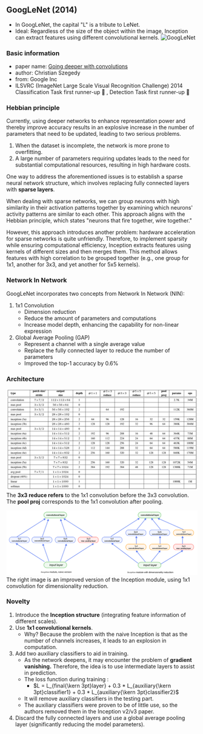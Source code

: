 ## GoogLeNet (2014) 
- In GoogLeNet, the capital "L" is a tribute to LeNet.
- Ideal: Regardless of the size of the object within the image, Inception can extract features using different convolutional kernels.
![GoogLeNet](https://github.com/kunlin1013/Classification_Model/blob/main/(2014)%20GoogLeNet/img/GoogLeNet.png)

### Basic information
- paper name: [Going deeper with convolutions](https://arxiv.org/abs/1409.4842)
- author: Christian Szegedy
- from: Google Inc
- ILSVRC (ImageNet Large Scale Visual Recognition Challenge) 2014 Classification Task first runner-up :1st_place_medal: , Detection Task first runner-up :1st_place_medal:

### Hebbian principle
Currently, using deeper networks to enhance representation power and thereby improve accuracy results in an explosive increase in the number of parameters that need to be updated, leading to two serious problems.
1. When the dataset is incomplete, the network is more prone to overfitting.
2. A large number of parameters requiring updates leads to the need for substantial computational resources, resulting in high hardware costs.

One way to address the aforementioned issues is to establish a sparse neural network structure, which involves replacing fully connected layers with **sparse layers**.

When dealing with sparse networks, we can group neurons with high similarity in their activation patterns together by examining which neurons' activity patterns are similar to each other. This approach aligns with the Hebbian principle, which states "neurons that fire together, wire together."

However, this approach introduces another problem: hardware acceleration for sparse networks is quite unfriendly. Therefore, to implement sparsity while ensuring computational efficiency, Inception extracts features using kernels of different sizes and then merges them. This method allows features with high correlation to be grouped together (e.g., one group for 1x1, another for 3x3, and yet another for 5x5 kernels).

### Network In Network
GoogLeNet incorporates two concepts from Network In Network (NIN):
1. 1x1 Convolution
   - Dimension reduction
   - Reduce the amount of parameters and computations
   - Increase model depth, enhancing the capability for non-linear expression
2. Global Average Pooling (GAP)
   - Represent a channel with a single average value
   - Replace the fully connected layer to reduce the number of parameters
   - Improved the top-1 accuracy by 0.6%

### Architecture
![Architecture](https://github.com/kunlin1013/Classification_Model/blob/main/(2014)%20GoogLeNet/img/Architecture.png)
The **3x3 reduce refers** to the 1x1 convolution before the 3x3 convolution.
The **pool proj** corresponds to the 1x1 convolution after pooling.

![inception](https://github.com/kunlin1013/Classification_Model/blob/main/(2014)%20GoogLeNet/img/inception.png)
The right image is an improved version of the Inception module, using 1x1 convolution for dimensionality reduction.

### Novelty
1. Introduce the **Inception structure** (integrating feature information of different scales).
2. Use **1x1 convolutional kernels**.
   - Why? Because the problem with the naive Inception is that as the number of channels increases, it leads to an explosion in computation.
4. Add two auxiliary classifiers to aid in training.
   - As the network deepens, it may encounter the problem of **gradient vanishing.** Therefore, the idea is to use intermediate layers to assist in prediction.
   - The loss function during training : 
     -  $L = L_{final{\kern 3pt}layer} + 0.3 * L_{auxiliary{\kern 3pt}classifier1} + 0.3 * L_{auxiliary{\kern 3pt}classifier2}$
   - It will remove auxiliary classifiers in the testing part.
   - The auxiliary classifiers were proven to be of little use, so the authors removed them in the Inception v2/v3 paper.
6. Discard the fully connected layers and use a global average pooling layer (significantly reducing the model parameters).

